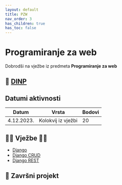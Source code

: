 ```yaml
---
layout: default
title: PZW
nav_order: 3
has_children: true
has_toc: false
---
```


# Programiranje za web

Dobrodši na vježbe iz predmeta **Programiranje za web**

## 📅 [DINP](https://moodle.srce.hr/2023-2024/pluginfile.php/8912464/mod_resource/content/0/DINP_FIDIT_2023_2024_PW.pdf)

## Datumi aktivnosti

| Datum | Vrsta | Bodovi |
| ----- | ----- | --------|
| 4.12.2023. | Kolokvij iz vježbi | 20 |

## 👨‍💻 Vježbe 👨‍🏫

- [Django](https://gaseri.org/hr/nastava/materijali/python-modul-django/)
- [Django CRUD](../crud)
- [Django REST](https://gaseri.org/hr/nastava/materijali/python-modul-django-rest-framework/)

## 🚀 Završni projekt
